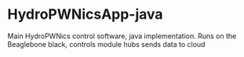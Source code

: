 # HydroPWNicsApp-java
Main HydroPWNics control software, java implementation. Runs on the Beaglebone black, controls module hubs sends data to cloud
